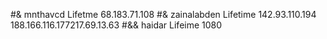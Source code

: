 #& mnthavcd Lifetme 68.183.71.108
#& zainalabden Lifetime 142.93.110.194
188.166.116.177217.69.13.63
#&& haidar Lifeime 1080
